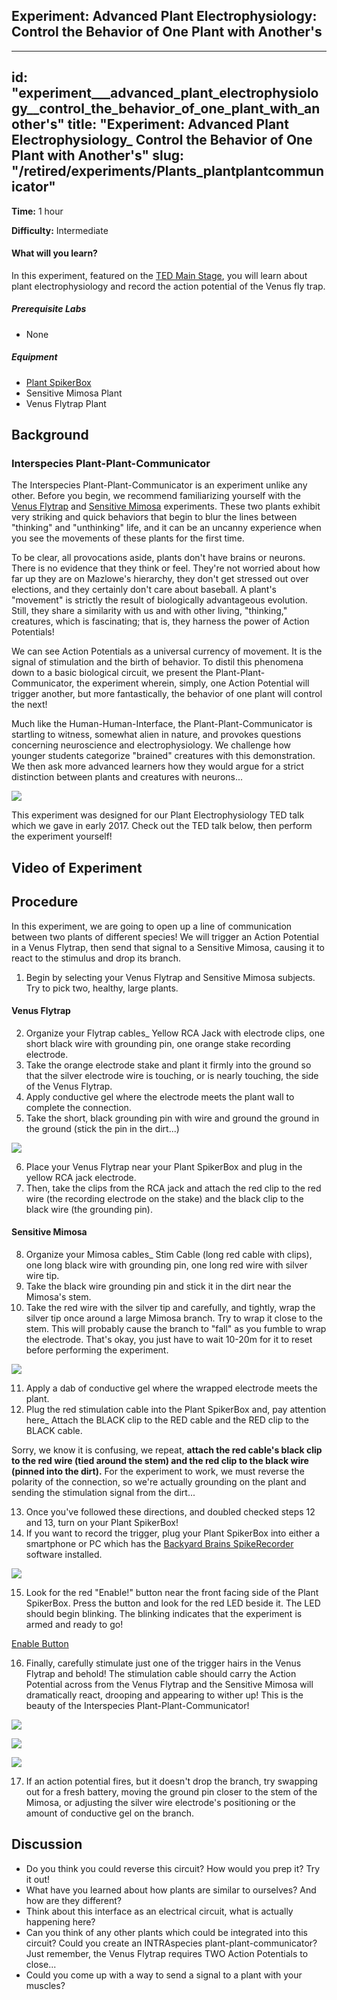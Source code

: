 ## Experiment: Advanced Plant Electrophysiology: Control the Behavior of One Plant with Another's

---
id: "experiment___advanced_plant_electrophysiology__control_the_behavior_of_one_plant_with_another's"
title: "Experiment:  Advanced Plant Electrophysiology_ Control the Behavior of One Plant with Another's"
slug: "/retired/experiments/Plants_plantplantcommunicator"
---

**Time:**  1 hour

**Difficulty:**   Intermediate

#### What will you learn?

In this experiment, featured on the [TED Main Stage](https://www.ted.com/talksgreg_gage_electrical_experiments_with_plants_that_count_and_communicate?utm_campaign=tedspread--a&utm_medium=referral&utm_source=tedcomshare), you will learn about plant electrophysiology and record the action potential of the Venus fly trap.

##### Prerequisite Labs

* None

##### Equipment

* [Plant SpikerBox](https://backyardbrains.com/products/plantspikerbox)
* Sensitive Mimosa Plant
* Venus Flytrap Plant

## Background

### Interspecies Plant-Plant-Communicator

The Interspecies Plant-Plant-Communicator is an experiment unlike any other.
Before you begin, we recommend familiarizing yourself with the [Venus Flytrap](./Plants_VenusFlytrap.md) and [Sensitive Mimosa](./Plants_SensitiveMimosaPudica.md) experiments. These two
plants exhibit very striking and quick behaviors that begin to blur the lines
between "thinking" and "unthinking" life, and it can be an uncanny experience
when you see the movements of these plants for the first time.

To be clear, all provocations aside, plants don't have brains or neurons.
There is no evidence that they think or feel. They're not worried about how
far up they are on Mazlowe's hierarchy, they don't get stressed out over
elections, and they certainly don't care about baseball. A plant's "movement"
is strictly the result of biologically advantageous evolution. Still, they
share a similarity with us and with other living, "thinking," creatures, which
is fascinating; that is, they harness the power of Action Potentials!

We can see Action Potentials as a universal currency of movement. It is the
signal of stimulation and the birth of behavior. To distil this phenomena down
to a basic biological circuit, we present the Plant-Plant-Communicator, the
experiment wherein, simply, one Action Potential will trigger another, but
more fantastically, the behavior of one plant will control the next!

Much like the Human-Human-Interface, the Plant-Plant-Communicator is startling
to witness, somewhat alien in nature, and provokes questions concerning
neuroscience and electrophysiology. We challenge how younger students
categorize "brained" creatures with this demonstration. We then ask more
advanced learners how they would argue for a strict distinction between plants
and creatures with neurons...

[ ![](./img/planttoplant_comic.jpg)](./img/planttoplant_comic.jpg)

This experiment was designed for our Plant Electrophysiology TED talk which we
gave in early 2017. Check out the TED talk below, then perform the experiment
yourself!

## Video of Experiment

## Procedure

In this experiment, we are going to open up a line of communication between
two plants of different species! We will trigger an Action Potential in a
Venus Flytrap, then send that signal to a Sensitive Mimosa, causing it to
react to the stimulus and drop its branch.

  1. Begin by selecting your Venus Flytrap and Sensitive Mimosa subjects. Try to pick two, healthy, large plants.   

#### Venus Flytrap

2. Organize your Flytrap cables_ Yellow RCA Jack with electrode clips, one short black wire with grounding pin, one orange stake recording electrode. 
  3. Take the orange electrode stake and plant it firmly into the ground so that the silver electrode wire is touching, or is nearly touching, the side of the Venus Flytrap. 
  4. Apply conductive gel where the electrode meets the plant wall to complete the connection. 
  5. Take the short, black grounding pin with wire and ground the ground in the ground (stick the pin in the dirt...) 

[ ![](./img/VenusGround2.jpg)](./img/VenusGround2.jpg)

  6. Place your Venus Flytrap near your Plant SpikerBox and plug in the yellow RCA jack electrode. 
  7. Then, take the clips from the RCA jack and attach the red clip to the red wire (the recording electrode on the stake) and the black clip to the black wire (the grounding pin).   

#### Sensitive Mimosa

8. Organize your Mimosa cables_ Stim Cable (long red cable with clips), one long black wire with grounding pin, one long red wire with silver wire tip. 
  9. Take the black wire grounding pin and stick it in the dirt near the Mimosa's stem. 
  10. Take the red wire with the silver tip and carefully, and tightly, wrap the silver tip once around a large Mimosa branch. Try to wrap it close to the stem. This will probably cause the branch to "fall" as you fumble to wrap the electrode. That's okay, you just have to wait 10-20m for it to reset before performing the experiment. 

[ ![](./img/MimosaElectrode2.png)](./img/MimosaElectrode2.png)

  11. Apply a dab of conductive gel where the wrapped electrode meets the plant. 
  12. Plug the red stimulation cable into the Plant SpikerBox and, pay attention here_ Attach the BLACK clip to the RED cable and the RED clip to the BLACK cable. 

Sorry, we know it is confusing, we repeat, **attach the red cable's black clip
to the red wire (tied around the stem) and the red clip to the black wire
(pinned into the dirt).** For the experiment to work, we must reverse the
polarity of the connection, so we're actually grounding on the plant and
sending the stimulation signal from the dirt...

  13. Once you've followed these directions, and doubled checked steps 12 and 13, turn on your Plant SpikerBox! 
  14. If you want to record the trigger, plug your Plant SpikerBox into either a smartphone or PC which has the [Backyard Brains SpikeRecorder](https://backyardbrains.com/products/spikerecorder) software installed. 

[ ![](./img/PPIAllSet_bright.jpg)](./img/PPIAllSet_bright.jpg)

  15. Look for the red "Enable!" button near the front facing side of the Plant SpikerBox. Press the button and look for the red LED beside it. The LED should begin blinking. The blinking indicates that the experiment is armed and ready to go! 

[Enable Button](./img/ppcenablebutton.jpg)

  16. Finally, carefully stimulate just one of the trigger hairs in the Venus Flytrap and behold! The stimulation cable should carry the Action Potential across from the Venus Flytrap and the Sensitive Mimosa will dramatically react, drooping and appearing to wither up! This is the beauty of the Interspecies Plant-Plant-Communicator! 

[ ![](./img/PPIVenus_bright.jpg)](./img/PPIVenus_bright.jpg)

[ ![](./img/PPIMimosa_bright.jpg)](./img/PPIMimosa_bright.jpg)

[ ![](./img/Plantcommunication.gif)](./img/Plantcommunication.gif)

  17. If an action potential fires, but it doesn't drop the branch, try swapping out for a fresh battery, moving the ground pin closer to the stem of the Mimosa, or adjusting the silver wire electrode's positioning or the amount of conductive gel on the branch. 

## Discussion

* Do you think you could reverse this circuit? How would you prep it? Try it out! 
* What have you learned about how plants are similar to ourselves? And how are they different? 
* Think about this interface as an electrical circuit, what is actually happening here? 
* Can you think of any other plants which could be integrated into this circuit? Could you create an INTRAspecies plant-plant-communicator? Just remember, the Venus Flytrap requires TWO Action Potentials to close... 
* Could you come up with a way to send a signal to a plant with your muscles?